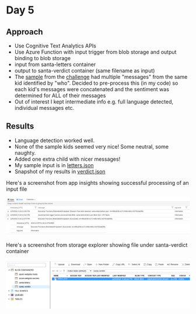 # Day 5

## Approach
-   Use Cognitive Text Analytics APIs
-   Use Azure Function with input trigger from blob storage and output binding to blob storage
-   input from santa-letters container
-   output to santa-verdict container (same filename as input)
-   The [sample](https://christmaswishes.azurewebsites.net/api/Wishes) from the [challenge](https://25daysofserverless.com/calendar/5) had multiple "messages" from the same kid identified by "who". Decided to pre-process this (in my code) so each kid's messages were concatenated and the sentiment was determined for ALL of their messages
-   Out of interest I kept intermediate info e.g. full language detected, individual messages etc.

## Results
-   Language detection worked well.
-   None of the sample kids seemed very nice! Some neutral, some naughty.
-   Added one extra child with nicer messages!
-   My sample input is in [letters.json](/day05/letters.json)
-   Snapshot of my results in [verdict.json](/day05/verdict.json)

Here's a screenshot from app insights showing successful processing of an input file

![Logs](/day05/appInsightsLogs.png)

Here's a screenshot from storage explorer showing file under santa-verdict container

![Output Container](/day05/outputBlob.png)

